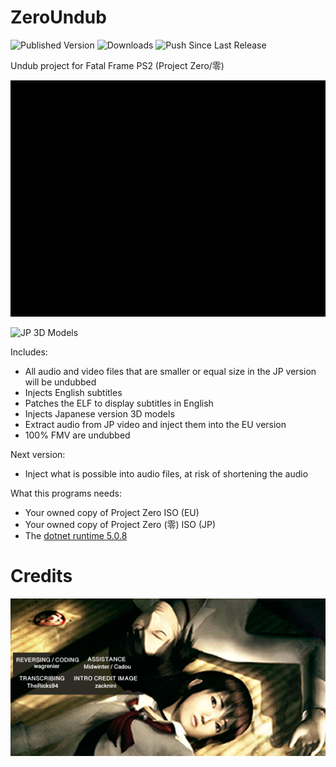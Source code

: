 # ZeroUndub
![Published Version](https://github.com/wagrenier/ZeroUndub/workflows/Publish%20New%20Version/badge.svg)
![Downloads](https://img.shields.io/github/downloads/wagrenier/zeroundub/total)
![Push Since Last Release](https://img.shields.io/github/commits-since/wagrenier/zeroundub/latest)

Undub project for Fatal Frame PS2 (Project Zero/零)

![Splash Screen And Original Title Screen](docs/splashscreen.gif)

![JP 3D Models](docs/models.gif)

Includes:
* All audio and video files that are smaller or equal size in the JP version will be undubbed
* Injects English subtitles
* Patches the ELF to display subtitles in English
* Injects Japanese version 3D models
* Extract audio from JP video and inject them into the EU version
* 100% FMV are undubbed

Next version:
* Inject what is possible into audio files, at risk of shortening the audio

What this programs needs:
* Your owned copy of Project Zero ISO (EU)
* Your owned copy of Project Zero (零) ISO (JP)
* The [dotnet runtime 5.0.8](https://dotnet.microsoft.com/download/dotnet/thank-you/runtime-desktop-5.0.8-windows-x64-installer)

# Credits
![Intro Image](docs/introimage.png)

